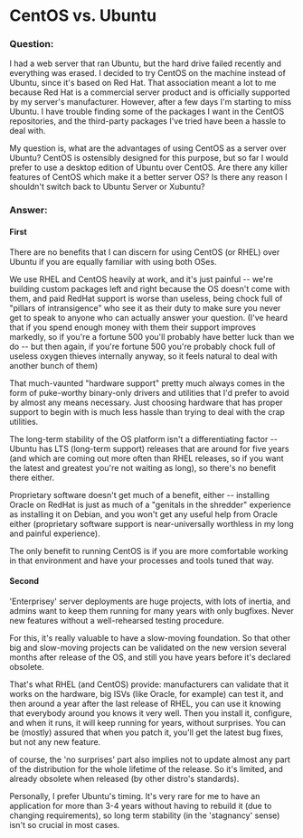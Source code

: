 # CentOS vs. Ubuntu

### Question:
I had a web server that ran Ubuntu, but the hard drive failed recently and everything was erased. I decided to try CentOS on the machine instead of Ubuntu, since it's based on Red Hat. That association meant a lot to me because Red Hat is a commercial server product and is officially supported by my server's manufacturer. However, after a few days I'm starting to miss Ubuntu. I have trouble finding some of the packages I want in the CentOS repositories, and the third-party packages I've tried have been a hassle to deal with.

My question is, what are the advantages of using CentOS as a server over Ubuntu? CentOS is ostensibly designed for this purpose, but so far I would prefer to use a desktop edition of Ubuntu over CentOS. Are there any killer features of CentOS which make it a better server OS? Is there any reason I shouldn't switch back to Ubuntu Server or Xubuntu?

### Answer:

#### First

There are no benefits that I can discern for using CentOS (or RHEL) over Ubuntu if you are equally familiar with using both OSes.

We use RHEL and CentOS heavily at work, and it's just painful -- we're building custom packages left and right because the OS doesn't come with them, and paid RedHat support is worse than useless, being chock full of "pillars of intransigence" who see it as their duty to make sure you never get to speak to anyone who can actually answer your question. (I've heard that if you spend enough money with them their support improves markedly, so if you're a fortune 500 you'll probably have better luck than we do -- but then again, if you're fortune 500 you're probably chock full of useless oxygen thieves internally anyway, so it feels natural to deal with another bunch of them)

That much-vaunted "hardware support" pretty much always comes in the form of puke-worthy binary-only drivers and utilities that I'd prefer to avoid by almost any means necessary. Just choosing hardware that has proper support to begin with is much less hassle than trying to deal with the crap utilities.

The long-term stability of the OS platform isn't a differentiating factor -- Ubuntu has LTS (long-term support) releases that are around for five years (and which are coming out more often than RHEL releases, so if you want the latest and greatest you're not waiting as long), so there's no benefit there either.

Proprietary software doesn't get much of a benefit, either -- installing Oracle on RedHat is just as much of a "genitals in the shredder" experience as installing it on Debian, and you won't get any useful help from Oracle either (proprietary software support is near-universally worthless in my long and painful experience).

The only benefit to running CentOS is if you are more comfortable working in that environment and have your processes and tools tuned that way.

#### Second


'Enterprisey' server deployments are huge projects, with lots of inertia, and admins want to keep them running for many years with only bugfixes. Never new features without a well-rehearsed testing procedure.

For this, it's really valuable to have a slow-moving foundation. So that other big and slow-moving projects can be validated on the new version several months after release of the OS, and still you have years before it's declared obsolete.

That's what RHEL (and CentOS) provide: manufacturers can validate that it works on the hardware, big ISVs (like Oracle, for example) can test it, and then around a year after the last release of RHEL, you can use it knowing that everybody around you knows it very well. Then you install it, configure, and when it runs, it will keep running for years, without surprises. You can be (mostly) assured that when you patch it, you'll get the latest bug fixes, but not any new feature.

of course, the 'no surprises' part also implies not to update almost any part of the distribution for the whole lifetime of the release. So it's limited, and already obsolete when released (by other distro's standards).

Personally, I prefer Ubuntu's timing. It's very rare for me to have an application for more than 3-4 years without having to rebuild it (due to changing requirements), so long term stability (in the 'stagnancy' sense) isn't so crucial in most cases.
